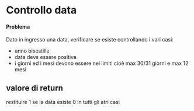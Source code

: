 # Controllo data

#### Problema
Dato in ingresso una data, verificare se esiste controllando i vari casi:
- anno bisestille
- data deve essere positiva
- i giorni ed i mesi devono essere nei limiti cioè max 30/31 giorni e max 12 mesi

## valore di return 
restituire 1 se la data esiste
0 in tutti gli atri casi
